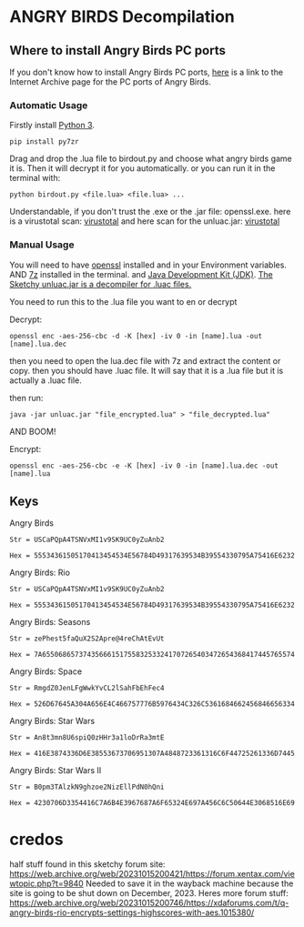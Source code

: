 # ANGRY BIRDS Decompilation

## Where to install Angry Birds PC ports
If you don't know how to install Angry Birds PC ports, [here](https://archive.org/details/angry-birds-pc) is a link to the Internet Archive page for the PC ports of Angry Birds.

### Automatic Usage
Firstly install [Python 3](https://www.python.org/downloads/).

    pip install py7zr


Drag and drop the .lua file to birdout.py and choose what angry birds game it is. Then it will decrypt it for you automatically.
or you can run it in the terminal with:

    python birdout.py <file.lua> <file.lua> ...

Understandable, if you don't trust the .exe or the .jar file: openssl.exe. here is a virustotal scan: [virustotal](https://www.virustotal.com/gui/file/be0f086b9303fd52b6f5ec094c753c2b68f02559eb462f23929e72a6996eb1f8/detection/f-be0f086b9303fd52b6f5ec094c753c2b68f02559eb462f23929e72a6996eb1f8-1703249224)
and here scan for the unluac.jar: [virustotal](https://www.virustotal.com/gui/file/50f23c0b1cb85cc2bd07055ce782a918fdcb5d36d18d268b9606298d801bbb6e/detection/f-50f23c0b1cb85cc2bd07055ce782a918fdcb5d36d18d268b9606298d801bbb6e-1689512688)


### Manual Usage
You will need to have [openssl](https://sourceforge.net/projects/openssl/) installed and in your Environment variables.
AND [7z](https://www.7-zip.org/download.html) installed in the terminal.
and [Java Development Kit (JDK)](https://www.freecodecamp.org/news/how-to-set-up-java-development-environment-a-comprehensive-guide/). [The Sketchy unluac.jar is a decompiler for .luac files.](https://sourceforge.net/projects/unluac/)

You need to run this to the .lua file you want to en or decrypt

Decrypt:

    openssl enc -aes-256-cbc -d -K [hex] -iv 0 -in [name].lua -out [name].lua.dec
    
then you need to open the lua.dec file with 7z and extract the content or copy.
then you should have .luac file. It will say that it is a .lua file but it is actually a .luac file.

then run:

    java -jar unluac.jar "file_encrypted.lua" > "file_decrypted.lua"
AND BOOM!

Encrypt:

    openssl enc -aes-256-cbc -e -K [hex] -iv 0 -in [name].lua.dec -out [name].lua

## Keys

Angry Birds

    Str = USCaPQpA4TSNVxMI1v9SK9UC0yZuAnb2
    
    Hex = 55534361505170413454534E56784D49317639534B39554330795A75416E6232

Angry Birds: Rio

    Str = USCaPQpA4TSNVxMI1v9SK9UC0yZuAnb2

    Hex = 55534361505170413454534E56784D49317639534B39554330795A75416E6232

Angry Birds: Seasons

    Str = zePhest5faQuX2S2Apre@4reChAtEvUt
    
    Hex = 7A65506865737435666151755832533241707265403472654368417445765574

Angry Birds: Space

    Str = RmgdZ0JenLFgWwkYvCL2lSahFbEhFec4
    
    Hex = 526D67645A304A656E4C466757776B5976434C326C5361684662456846656334

Angry Birds: Star Wars

    Str = An8t3mn8U6spiQ0zHHr3a1loDrRa3mtE
    
    Hex = 416E3874336D6E38553673706951307A4848723361316C6F44725261336D7445

Angry Birds: Star Wars II

    Str = B0pm3TAlzkN9ghzoe2NizEllPdN0hQni
    
    Hex = 4230706D3354416C7A6B4E3967687A6F65324E697A456C6C50644E3068516E69


# credos
half stuff found in this sketchy forum site:
    <a>https://web.archive.org/web/20231015200421/https://forum.xentax.com/viewtopic.php?t=9840</a>
Needed to save it in the wayback machine because the site is going to be shut down on December, 2023.
Heres more forum stuff:
<a>https://web.archive.org/web/20231015200746/https://xdaforums.com/t/q-angry-birds-rio-encrypts-settings-highscores-with-aes.1015380/<a>